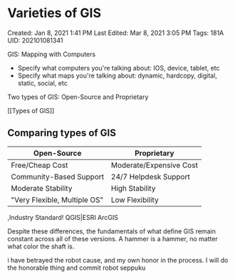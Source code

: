 # Varieties of GIS

Created: Jan 8, 2021 1:41 PM
Last Edited: Mar 8, 2021 3:05 PM
Tags: 181A
UID: 202101081341

GIS: Mapping with Computers

- Specify what computers you're talking about: IOS, device, tablet, etc
- Specify what maps you're talking about: dynamic, hardcopy, digital, static, social, etc

Two types of GIS: Open-Source and Proprietary

[[Types of GIS]]
## Comparing types of GIS
﻿Open-Source|Proprietary
-|-|
Free/Cheap Cost|Moderate/Expensive Cost
Community-Based Support|24/7 Helpdesk Support
Moderate Stability|High Stability
"Very Flexible, Multiple OS"|Low Flexibility
,Industry Standard!
QGIS|ESRI ArcGIS


Despite these differences, the fundamentals of what define GIS remain constant across all of these versions. A hammer is a hammer, no matter what color the shaft is.

i have betrayed the robot cause, and my own honor in the process. I will do the honorable thing and commit robot seppuku
